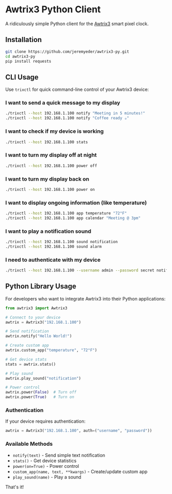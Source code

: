 # Awtrix3 Python Client

A ridiculously simple Python client for the [Awtrix3](https://github.com/Blueforcer/awtrix3) smart pixel clock.

## Installation

```bash
git clone https://github.com/jeremyeder/awtrix3-py.git
cd awtrix3-py
pip install requests
```

## CLI Usage

Use `trixctl` for quick command-line control of your Awtrix3 device:

### I want to send a quick message to my display
```bash
./trixctl --host 192.168.1.100 notify "Meeting in 5 minutes!"
./trixctl --host 192.168.1.100 notify "Coffee ready ☕"
```

### I want to check if my device is working
```bash
./trixctl --host 192.168.1.100 stats
```

### I want to turn my display off at night
```bash
./trixctl --host 192.168.1.100 power off
```

### I want to turn my display back on
```bash
./trixctl --host 192.168.1.100 power on
```

### I want to display ongoing information (like temperature)
```bash
./trixctl --host 192.168.1.100 app temperature "72°F"
./trixctl --host 192.168.1.100 app calendar "Meeting @ 3pm"
```

### I want to play a notification sound
```bash
./trixctl --host 192.168.1.100 sound notification
./trixctl --host 192.168.1.100 sound alarm
```

### I need to authenticate with my device
```bash
./trixctl --host 192.168.1.100 --username admin --password secret notify "Hello!"
```

## Python Library Usage

For developers who want to integrate Awtrix3 into their Python applications:

```python
from awtrix3 import Awtrix3

# Connect to your device
awtrix = Awtrix3("192.168.1.100")

# Send notification
awtrix.notify("Hello World!")

# Create custom app
awtrix.custom_app("temperature", "72°F")

# Get device stats
stats = awtrix.stats()

# Play sound
awtrix.play_sound("notification")

# Power control
awtrix.power(False)  # Turn off
awtrix.power(True)   # Turn on
```

### Authentication

If your device requires authentication:

```python
awtrix = Awtrix3("192.168.1.100", auth=("username", "password"))
```

### Available Methods

- `notify(text)` - Send simple text notification
- `stats()` - Get device statistics  
- `power(on=True)` - Power control
- `custom_app(name, text, **kwargs)` - Create/update custom app
- `play_sound(name)` - Play a sound

That's it!